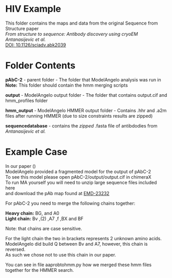 # HIV Example

This folder contains the maps and data from the original Sequence from Structure paper  
*From structure to sequence: Antibody discovery using cryoEM*  
*Antanasijevic et al.*    
[DOI: 10.1126/sciadv.abk2039](https://doi.org/10.1126/sciadv.abk2039)

# Folder Contents

**pAbC-2** - parent folder - The folder that ModelAngelo analysis was run in  
    **Note:** This folder should contain the hmm merging scripts  
  
**output** - ModelAngelo output folder - The folder that contains output.cif and hmm_profiles folder  
  
**hmm_output** - ModelAngelo HMMER output folder - Contains .hhr and .a2m files after running HMMER (due to size constraints results are zipped)
  
**sequencedatabase** - contains the *zipped* .fasta file of antibdodies from *Antanasijevic et al.*
  
# Example Case

In our paper ()  
ModelAngelo provided a fragmented model for the output of pAbC-2  
To see this model please open pAbC-2/output/output.cif in chimeraX  
To run MA yourself you will need to unzip large sequence files included here  
and download the pAb map found at [EMD-23232](https://www.emdataresource.org/EMD-23232)
  
For pAbC-2 you need to merge the following chains together:  
  
**Heavy chain:** BG, and A0  
**Light chain:** Bv ,(2) ,A7 ,f ,BX and BF  
  
Note: that chains are case sensitive.  
  
For the light chain the two in brackets represents 2 unknown amino acids.  
ModelAngelo did build Q between Bv and A7, however, this chain is reversed.  
As such we chose not to use this chain in our paper.  
  
You can see in file aaprobtohmm.py how we merged these hmm files together for the HMMER search.  

